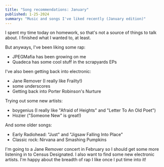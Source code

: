 ```yaml
---
title: "Song recommendations: January"
published: 1-25-2024
summary: "Music and songs I've liked recently (January edition)"
---
```


I spent my time today on homework, so that's not a source of things to talk about. I finished what I wanted to, at least.

But anyways, I've been liking some rap:

- JPEGMafia has been growing on me
- Quadeca has some cool stuff in the scrapyards EPs

I've also been getting back into electronic:

- Jane Remover (I really like Frailty!)
- some underscores
- Getting back into Porter Robinson's Nurture

Trying out some new artists:

- boygenius (I really like "Afraid of Heights" and "Letter To An Old Poet")
- Hozier ("Someone New" is great!)

And some older songs:

- Early Radiohead: "Just" and "Jigsaw Falling Into Place"
- Classic rock: Nirvana and Smashing Pumpkins

I'm going to a Jane Remover concert in February so I should get some more listening in to Census Designated. I also want to find some new electronic artists. I'm happy about the breadth of rap I like once I put time into it!
